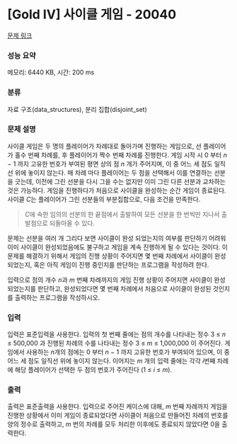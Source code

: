 # [Gold IV] 사이클 게임 - 20040 

[문제 링크](https://www.acmicpc.net/problem/20040) 

### 성능 요약

메모리: 6440 KB, 시간: 200 ms

### 분류

자료 구조(data_structures), 분리 집합(disjoint_set)

### 문제 설명

<p>사이클 게임은 두 명의 플레이어가 차례대로 돌아가며 진행하는 게임으로, 선 플레이어가 홀수 번째 차례를, 후 플레이어가 짝수 번째 차례를 진행한다. 게임 시작 시 0 부터 <em>n</em> − 1 까지 고유한 번호가 부여된 평면 상의 점 <em>n</em> 개가 주어지며, 이 중 어느 세 점도 일직선 위에 놓이지 않는다. 매 차례 마다 플레이어는 두 점을 선택해서 이를 연결하는 선분을 긋는데, 이전에 그린 선분을 다시 그을 수는 없지만 이미 그린 다른 선분과 교차하는 것은 가능하다. 게임을 진행하다가 처음으로 사이클을 완성하는 순간 게임이 종료된다. 사이클 <em>C</em>는 플레이어가 그린 선분들의 부분집합으로, 다음 조건을 만족한다.</p>

<blockquote>
<p><em>C</em>에 속한 임의의 선분의 한 끝점에서 출발하여 모든 선분을 한 번씩만 지나서 출발점으로 되돌아올 수 있다.</p>
</blockquote>

<p>문제는 선분을 여러 개 그리다 보면 사이클이 완성 되었는지의 여부를 판단하기 어려워 이미 사이클이 완성되었음에도 불구하고 게임을 계속 진행하게 될 수 있다는 것이다. 이 문제를 해결하기 위해서 게임의 진행 상황이 주어지면 몇 번째 차례에서 사이클이 완성되었는지, 혹은 아직 게임이 진행 중인지를 판단하는 프로그램을 작성하려 한다.</p>

<p>입력으로 점의 개수 <em>n</em>과 <em>m</em> 번째 차례까지의 게임 진행 상황이 주어지면 사이클이 완성 되었는지를 판단하고, 완성되었다면 몇 번째 차례에서 처음으로 사이클이 완성된 것인지를 출력하는 프로그램을 작성하시오.</p>

### 입력 

 <p>입력은 표준입력을 사용한다. 입력의 첫 번째 줄에는 점의 개수를 나타내는 정수 3 ≤ <em>n</em> ≤ 500,000 과 진행된 차례의 수를 나타내는 정수 3 ≤ <em>m</em> ≤ 1,000,000 이 주어진다. 게임에서 사용하는 <em>n</em>개의 점에는 0 부터 <em>n</em> − 1 까지 고유한 번호가 부여되어 있으며, 이 중 어느 세 점도 일직선 위에 놓이지 않는다. 이어지는 <em>m</em> 개의 입력 줄에는 각각 <em>i</em>번째 차례에 해당 플레이어가 선택한 두 점의 번호가 주어진다 (1 ≤ <em>i</em> ≤ <em>m</em>).</p>

### 출력 

 <p>출력은 표준출력을 사용한다. 입력으로 주어진 케이스에 대해, <em>m</em> 번째 차례까지 게임을 진행한 상황에서 이미 게임이 종료되었다면 사이클이 처음으로 만들어진 차례의 번호를 양의 정수로 출력하고, <em>m</em> 번의 차례를 모두 처리한 이후에도 종료되지 않았다면 0을 출력한다.</p>

